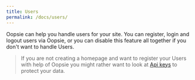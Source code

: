 ```yaml
---
title: Users
permalink: /docs/users/
---
```


Oopsie can help you handle users for your site. You can register, login and logout users via Oopsie, or you can disable this feature all together if you don't want to handle Users.

> If you are not creating a homepage and want to register your Users with help of Oopsie you might rather want to look at [Api keys](/docs/api-keys) to protect your data.

